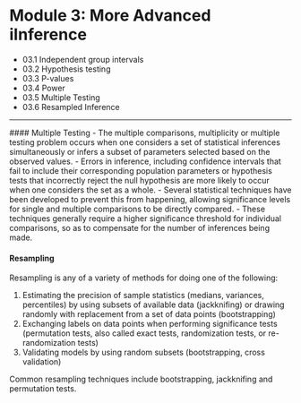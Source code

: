 Module 3: More Advanced iInference
====================================
- 03.1 Independent group intervals
- 03.2 Hypothesis testing
- 03.3 P-values
- 03.4 Power
- 03.5 Multiple Testing
- 03.6 Resampled Inference

<hr>
#### Multiple Testing
- The multiple comparisons, multiplicity or multiple testing problem occurs when one considers a set of statistical inferences simultaneously or infers a subset of parameters selected based on the observed values.
- Errors in inference, including confidence intervals that fail to include their corresponding population parameters or hypothesis tests that incorrectly reject the null hypothesis are more likely to occur when one considers the set as a whole. - Several statistical techniques have been developed to prevent this from happening, allowing significance levels for single and multiple comparisons to be directly compared. 
- These techniques generally require a higher significance threshold for individual comparisons, so as to compensate for the number of inferences being made.

#### Resampling 
Resampling is any of a variety of methods for doing one of the following:

1. Estimating the precision of sample statistics (medians, variances, percentiles) by using subsets of available data (jackknifing) or drawing randomly with replacement from a set of data points (bootstrapping)
2. Exchanging labels on data points when performing significance tests (permutation tests, also called exact tests, randomization tests, or re-randomization tests)
3. Validating models by using random subsets (bootstrapping, cross validation)

Common resampling techniques include bootstrapping, jackknifing and permutation tests.


